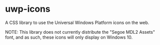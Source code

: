 # uwp-icons
A CSS library to use the Universal Windows Platform icons on the web.

NOTE: This library does not currently distribute the "Segoe MDL2 Assets" font, and as such, these icons will only display on Windows 10.
